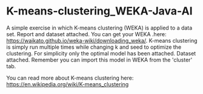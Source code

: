 # K-means-clustering_WEKA-Java-AI

A simple exercise in which K-means clustering (WEKA) is applied to a data set. Report and dataset attached. 
You can get your WEKA .here: https://waikato.github.io/weka-wiki/downloading_weka/. K-means clustering is simply run multiple times while changing k and seed to optimize the clustering. For simplicity only the optimal model has been attached. Dataset attached. Remember you can import this model in WEKA from the 'cluster' tab.

You can read more about K-means clustering here: https://en.wikipedia.org/wiki/K-means_clustering
